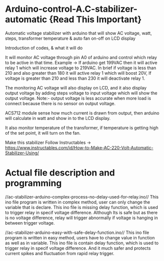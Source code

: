 # Arduino-control-A.C-stabilizer-automatic {Read This Important}
Automatic voltage stabilizer with arduino that will show AC voltage, watt, steps, 
transformer temperature &amp; auto fan on-off on LCD display

Introduction of codes, & what it will do

It will monitor AC voltage through pin A0 of arduino and control which relay to be active in that time. 
Example -> If arduino get 199VAC then it will active relay 1 which will increase voltage to 219VAC. 
In brief if voltage is less than 210 and also greater than 180 it will active relay 1 which will boost 20V, 
If voltage is greater than 210 and less than 230 it will deactivate relay 1.

The monitoring AC voltage will also display on LCD, 
and it also display output voltage by adding steps voltage to input voltage which will show the output voltage. 
Note:- output voltage is less accurate when more load is connect because there is no sensor on output voltage.

ACS712 module sense how much current is drawn from output, 
then arduino will calculate in watt and show in to the LCD display.

It also monitor temperature of the transformer, 
if temperature is getting high of the set point, it will turn on the fan.

Make this stabilizer Follow Instructables -> https://www.instructables.com/id/How-to-Make-AC-220-Volt-Automatic-Stabilizer-Using/


# Actual file description and programming

//ac-stabilizer-arduino-complex-process-no-delay-used-for-relay.ino//
This ino file program is written in complex method, user can only change the variable that is declare. This ino file is missing delay function, which is used to trigger relay in specif voltage difference. Although Its is safe but as there is no voltage difference, relay will trigger abnormally if voltage is hanging in between trigger voltage.

//ac-stabilizer-arduino-easy-with-safe-delay-function.ino//
This ino file program is written in easy method, users have to change value in function as well as in variable. This ino file is contain delay function, which is used to trigger relay in specif voltage difference. And it much safer and protects current spikes and fluctuation from rapid relay trigger.
